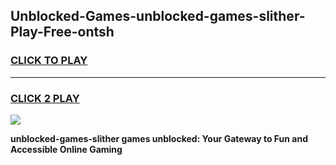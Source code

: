 
## Unblocked-Games-unblocked-games-slither-Play-Free-ontsh
<h3>
<a href="https://premium76.site?title=unblocked-games-slither&ref=19M">CLICK TO PLAY</a></h3>
<hr>

<h3>
<a href="https://premium76.site?title=unblocked-games-slither&ref=19M">CLICK 2 PLAY</a>
  
</h3>

<a href="https://premium76.site?title=unblocked-games-slither&ref=19M"><img src="https://clearcache.store/games.png"></a>


**unblocked-games-slither games unblocked: Your Gateway to Fun and Accessible Online Gaming**
